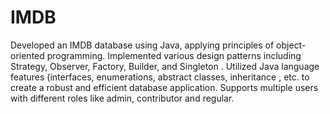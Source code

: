 # IMDB
 Developed an IMDB database using Java, applying principles of object-oriented programming.
Implemented various design patterns including Strategy, Observer, Factory, Builder, and Singleton .
Utilized Java language features (interfaces, enumerations, abstract classes, inheritance , etc.  to create a robust and efficient database application. Supports multiple users with different roles like admin, contributor and regular.
